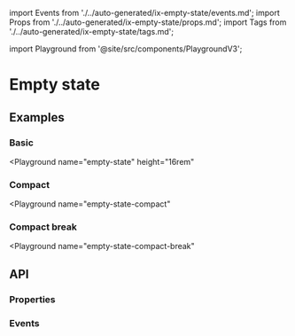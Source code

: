 import Events from './../auto-generated/ix-empty-state/events.md';
import Props from './../auto-generated/ix-empty-state/props.md';
import Tags from './../auto-generated/ix-empty-state/tags.md';

import Playground from '@site/src/components/PlaygroundV3';

# Empty state

<Tags />

## Examples

### Basic

<Playground
  name="empty-state" 
  height="16rem"
  >
</Playground>

### Compact

<Playground
  name="empty-state-compact"
  >
</Playground>

### Compact break

<Playground
  name="empty-state-compact-break"
  >
</Playground>

## API

### Properties

<Props />

### Events

<Events />

